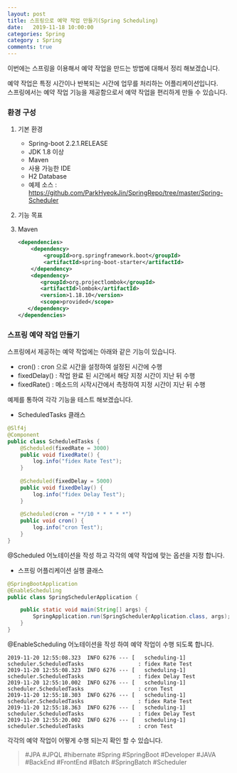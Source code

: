 ```yaml
---
layout: post
title: 스프링으로 예약 작업 만들기(Spring Scheduling)
date:   2019-11-18 10:00:00
categories: Spring
category : Spring
comments: true 
---
```


이번에는 스프링을 이용해서 예약 작업을 만드는 방법에 대해서 정리 해보겠습니다.

예약 작업은 특정 시간이나 반복되는 시간에 업무를 처리하는 어플리케이션입니다.  
스프링에서는 예약 작업 기능을 제공함으로서 예약 작업을 편리하게 만들 수 있습니다.  

### 환경 구성

1. 기본 환경

    - Spring-boot 2.2.1.RELEASE
    - JDK 1.8 이상
    - Maven
    - 사용 가능한 IDE
    - H2 Database
    - 예제 소스 : <https://github.com/ParkHyeokJin/SpringRepo/tree/master/Spring-Scheduler>

2. 기능 목표

3. Maven

    ```xml
    <dependencies>
   		<dependency>
   			<groupId>org.springframework.boot</groupId>
   			<artifactId>spring-boot-starter</artifactId>
   		</dependency>
        <dependency>
           <groupId>org.projectlombok</groupId>
           <artifactId>lombok</artifactId>
           <version>1.18.10</version>
           <scope>provided</scope>
       </dependency>
    </dependencies> 
    ```
   
### 스프링 예약 작업 만들기

스프링에서 제공하는 예약 작업에는 아래와 같은 기능이 있습니다.

- cron() : cron 으로 시간을 설정하여 설정된 시간에 수행
- fixedDelay() : 작업 완료 된 시간에서 해당 지정 시간이 지난 뒤 수행
- fixedRate() : 메소드의 시작시간에서 측정하여 지정 시간이 지난 뒤 수행

예제를 통하여 각각 기능을 테스트 해보겠습니다.

- ScheduledTasks 클래스

```java
@Slf4j
@Component
public class ScheduledTasks {
	@Scheduled(fixedRate = 3000)
	public void fixedRate() {
		log.info("fidex Rate Test");
	}
	
	@Scheduled(fixedDelay = 5000)
	public void fixedDelay() {
		log.info("fidex Delay Test");
	}
	
	@Scheduled(cron = "*/10 * * * * *")
	public void cron() {
		log.info("cron Test");
	}
}
```

@Scheduled 어노테이션을 작성 하고 각각의 예약 작업에 맞는 옵션을 지정 합니다.

- 스프링 어플리케이션 실행 클래스

```java
@SpringBootApplication
@EnableScheduling
public class SpringSchedulerApplication {

	public static void main(String[] args) {
		SpringApplication.run(SpringSchedulerApplication.class, args);
	}
}
```

@EnableScheduling 어노테이션을 작성 하여 예약 작업이 수행 되도록 합니다.

```text
2019-11-20 12:55:08.323  INFO 6276 --- [   scheduling-1] scheduler.ScheduledTasks                 : fidex Rate Test
2019-11-20 12:55:08.323  INFO 6276 --- [   scheduling-1] scheduler.ScheduledTasks                 : fidex Delay Test
2019-11-20 12:55:10.002  INFO 6276 --- [   scheduling-1] scheduler.ScheduledTasks                 : cron Test
2019-11-20 12:55:18.303  INFO 6276 --- [   scheduling-1] scheduler.ScheduledTasks                 : fidex Rate Test
2019-11-20 12:55:18.363  INFO 6276 --- [   scheduling-1] scheduler.ScheduledTasks                 : fidex Delay Test
2019-11-20 12:55:20.002  INFO 6276 --- [   scheduling-1] scheduler.ScheduledTasks                 : cron Test
```

각각의 예약 작업이 어떻게 수행 되는지 확인 할 수 있습니다.


> #JPA #JPQL #hibernate #Spring #SpringBoot #Developer #JAVA #BackEnd #FrontEnd #Batch #SpringBatch
> #Scheduler